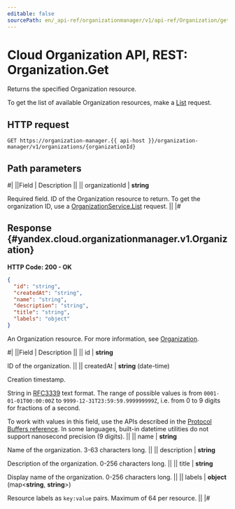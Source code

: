 ```yaml
---
editable: false
sourcePath: en/_api-ref/organizationmanager/v1/api-ref/Organization/get.md
---
```


# Cloud Organization API, REST: Organization.Get

Returns the specified Organization resource.

To get the list of available Organization resources, make a [List](/docs/organization/api-ref/Organization/list#List) request.

## HTTP request

```
GET https://organization-manager.{{ api-host }}/organization-manager/v1/organizations/{organizationId}
```

## Path parameters

#|
||Field | Description ||
|| organizationId | **string**

Required field. ID of the Organization resource to return.
To get the organization ID, use a [OrganizationService.List](/docs/organization/api-ref/Organization/list#List) request. ||
|#

## Response {#yandex.cloud.organizationmanager.v1.Organization}

**HTTP Code: 200 - OK**

```json
{
  "id": "string",
  "createdAt": "string",
  "name": "string",
  "description": "string",
  "title": "string",
  "labels": "object"
}
```

An Organization resource. For more information, see [Organization](/docs/organization/enable-org).

#|
||Field | Description ||
|| id | **string**

ID of the organization. ||
|| createdAt | **string** (date-time)

Creation timestamp.

String in [RFC3339](https://www.ietf.org/rfc/rfc3339.txt) text format. The range of possible values is from
`0001-01-01T00:00:00Z` to `9999-12-31T23:59:59.999999999Z`, i.e. from 0 to 9 digits for fractions of a second.

To work with values in this field, use the APIs described in the
[Protocol Buffers reference](https://developers.google.com/protocol-buffers/docs/reference/overview).
In some languages, built-in datetime utilities do not support nanosecond precision (9 digits). ||
|| name | **string**

Name of the organization. 3-63 characters long. ||
|| description | **string**

Description of the organization. 0-256 characters long. ||
|| title | **string**

Display name of the organization. 0-256 characters long. ||
|| labels | **object** (map<**string**, **string**>)

Resource labels as `` key:value `` pairs. Maximum of 64 per resource. ||
|#